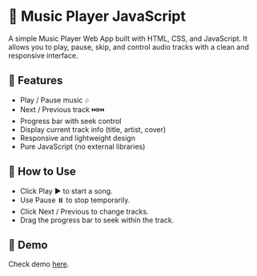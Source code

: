 # 🎵 Music Player JavaScript
A simple Music Player Web App built with HTML, CSS, and JavaScript.
It allows you to play, pause, skip, and control audio tracks with a clean and responsive interface.

## 🚀 Features
- Play / Pause music 🎶
- Next / Previous track ⏭️⏮️
- Progress bar with seek control
- Display current track info (title, artist, cover)
- Responsive and lightweight design
- Pure JavaScript (no external libraries)

## 🎯 How to Use
- Click Play ▶️ to start a song.
- Use Pause ⏸️ to stop temporarily.
- Click Next / Previous to change tracks.
- Drag the progress bar to seek within the track.

## 📸 Demo
Check demo <a href="https://yoonwint.github.io/MusicPlayer/">here</a>.

